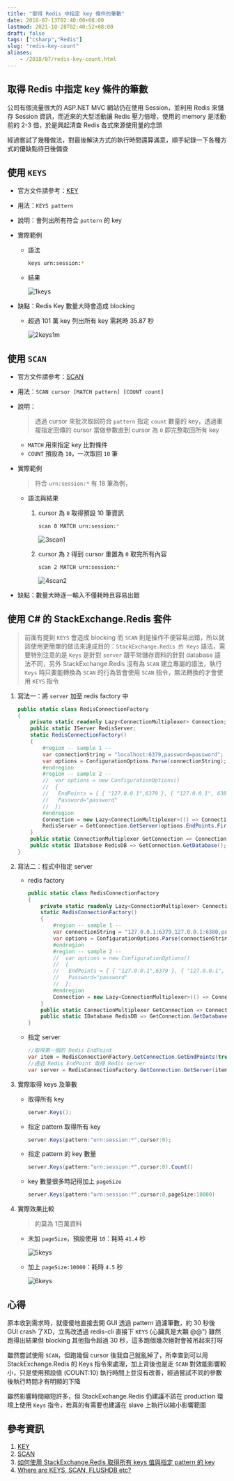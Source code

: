 ```yaml
---
title: "取得 Redis 中指定 key 條件的筆數"
date: 2018-07-13T02:40:00+08:00
lastmod: 2021-10-28T02:40:52+08:00
draft: false
tags: ["csharp","Redis"]
slug: "redis-key-count"
aliases:
    - /2018/07/redis-key-count.html
---
```

## 取得 Redis 中指定 key 條件的筆數

公司有個流量很大的 ASP.NET MVC 網站仍在使用 Session，並利用 Redis 來儲存 Session 資訊，而近來的大型活動讓 Redis 壓力倍增，使用的 memory 是活動前的 2-3 倍，於是興起清查 Redis 各式來源使用量的念頭

經過嘗試了幾種做法，對最後解決方式的執行時間還算滿意，順手紀錄一下各種方式的優缺點待日後備查

## 使用 `KEYS`

- 官方文件請參考：[KEY](https://redis.io/commands/keys)
- 用法：`KEYS pattern`
- 說明：會列出所有符合 `pattern` 的 key
- 實際範例
  - 語法

    ```bash
    keys urn:session:*
    ```

  - 結果

    ![1keys](https://user-images.githubusercontent.com/3851540/42651912-60aceb12-8643-11e8-9aff-fa23aaca0164.png)

- 缺點：Redis Key 數量大時會造成 blocking
  - 超過 101 萬 key 列出所有 key 需耗時 35.87 秒

    ![2keys1m](https://user-images.githubusercontent.com/3851540/42651913-60d8fc16-8643-11e8-8af0-1fcbf2675402.png)

## 使用 `SCAN`

- 官方文件請參考：[SCAN](https://redis.io/commands/scan)
- 用法：`SCAN cursor [MATCH pattern] [COUNT count]`
- 說明：

    > 透過 cursor 來批次取回符合 `pattern` 指定 `count` 數量的 key，透過重複指定回傳的 cursor 當做參數直到 cursor 為 `0`  即完整取回所有 key

  - `MATCH` 用來指定 key 比對條件
  - `COUNT` 預設為 `10`，一次取回 `10` 筆

- 實際範例

    > 符合 `urn:session:*` 有 18 筆為例，

  - 語法與結果
    1. cursor 為 `0` 取得預設 10 筆資訊

        ```bash
        scan 0 MATCH urn:session:*
        ```

        ![3scan1](https://user-images.githubusercontent.com/3851540/42651914-610123c6-8643-11e8-838b-b9a4a65e2426.png)

    2. cursor 為 `2` 得到 cursor 重置為 `0` 取完所有內容

        ```bash
        scan 2 MATCH urn:session:*
        ```

        ![4scan2](https://user-images.githubusercontent.com/3851540/42651915-612726fc-8643-11e8-827f-395ade4fd208.png)

- 缺點：數量大時逐一輸入不僅耗時且容易出錯

## 使用 C# 的 StackExchange.Redis 套件

> 前面有提到 `KEYS` 會造成 blocking 而 `SCAN` 則是操作不便容易出錯，所以就該使用更簡單的做法來達成目的：`StackExchange.Redis 的 Keys` 語法，需要特別注意的是 `Keys` 是針對 `server` 跟平常儲存資料的針對 database 語法不同，另外 StackExchange.Redis 沒有為 `SCAN` 建立專屬的語法，執行 `Keys` 時只要能轉換為 `SCAN` 的行為皆會使用 `SCAN` 指令，無法轉換的才會使用 `KEYS` 指令

1. 寫法一：將 `server` 加至 redis factory 中

    ```cs
    public static class RedisConnectionFactory
    {
        private static readonly Lazy<ConnectionMultiplexer> Connection;
        public static IServer RedisServer;
        static RedisConnectionFactory()
        {
            #region -- sample 1 --
            var connectionString = "localhost:6379,password=password";
            var options = ConfigurationOptions.Parse(connectionString);
            #endregion
            #region -- sample 2 --
            //  var options = new ConfigurationOptions()
            //  {
            //   EndPoints = { { "127.0.0.1",6379 }, { "127.0.0.1", 6380}},
            //   Password="password"
            //  };
            #endregion
            Connection = new Lazy<ConnectionMultiplexer>(() => ConnectionMultiplexer.Connect(options));
            RedisServer = GetConnection.GetServer(options.EndPoints.First());
        }
        public static ConnectionMultiplexer GetConnection => Connection.Value;
        public static IDatabase RedisDB => GetConnection.GetDatabase();
    }
    ```

2. 寫法二：程式中指定 server
    - redis factory

        ```cs
        public static class RedisConnectionFactory
        {
            private static readonly Lazy<ConnectionMultiplexer> Connection;
            static RedisConnectionFactory()
            {
                #region -- sample 1 --
                var connectionString = "127.0.0.1:6379,127.0.0.1:6380,password=password";
                var options = ConfigurationOptions.Parse(connectionString);
                #endregion
                #region -- sample 2 --
                //  var options = new ConfigurationOptions()
                //  {
                //   EndPoints = { { "127.0.0.1",6379 }, { "127.0.0.1", 6380}},
                //   Password="password"
                //  };
                #endregion
                Connection = new Lazy<ConnectionMultiplexer>(() => ConnectionMultiplexer.Connect(options));
            }
            public static ConnectionMultiplexer GetConnection => Connection.Value;
            public static IDatabase RedisDB => GetConnection.GetDatabase();
        }
        ```

    - 指定 server

        ```cs
        //取得第一個的 Redis EndPoint
        var item = RedisConnectionFactory.GetConnection.GetEndPoints(true).FirstOrDefault();
        //透過 Redis EndPoint 取得 Redis server
        var server = RedisConnectionFactory.GetConnection.GetServer(item);
        ```

3. 實際取得 keys 及筆數
    - 取得所有 key

        ```cs
        server.Keys();
        ```

    - 指定 pattern 取得所有 key

        ```cs
        server.Keys(pattern:"urn:session:*",cursor:0);
        ```

    - 指定 pattern 的 key 數量

        ```cs
        server.Keys(pattern:"urn:session:*",cursor:0).Count()
        ```

    - key 數量很多時記得加上 `pageSize`

        ```cs
        server.Keys(pattern:"urn:session:*",cursor:0,pageSize:10000)
        ```

4. 實際效果比較

    > 約莫為 1百萬資料

    - 未加 `pageSize`，預設使用 `10`：耗時 `41.4` 秒

        ![5keys](https://user-images.githubusercontent.com/3851540/42651918-614ec4e6-8643-11e8-833f-8f3d488a9f0b.png)
    - 加上 `pageSize:10000`：耗時 `4.5` 秒

        ![6keys](https://user-images.githubusercontent.com/3851540/42651919-61775cd0-8643-11e8-87c1-831ca3948481.png)

## 心得

原本收到需求時，就傻傻地直接去開 GUI 透過 pattern 過濾筆數，約 30 秒後 GUI crash 了XD，立馬改透過 redis-cli 直接下 `KEYS` (心臟真是大顆 @@") 雖然跑得出結果但 blocking 其他指令超過 30 秒，這多跑個幾次絕對會被吊起來打呀

雖然嘗試使用 `SCAN`，但跑幾個 cursor 後我自己就亂掉了，所幸查到可以用 StackExchange.Redis 的 Keys 指令來處理，加上背後也是走 `SCAN` 對效能影響較小，只是使用預設值 (COUNT:10) 執行時間上並沒有改善，經過嘗試不同的參數後執行時間才有明顯的下降

雖然影響時間縮短許多，但 StackExchange.Redis 仍建議不該在 production 環境上使用 `Keys` 指令，若真的有需要也建議在 slave 上執行以縮小影響範圍

## 參考資訊

1. [KEY](https://redis.io/commands/keys)
2. [SCAN](https://redis.io/commands/scan)
3. [如何使用 StackExchange.Redis 取得所有 keys 值與指定 pattern 的 key](/2017/04/stackexchange-redis-get-all-keys-or-pattern.html)
4. [Where are KEYS, SCAN, FLUSHDB etc?](https://stackexchange.github.io/StackExchange.Redis/KeysScan)
